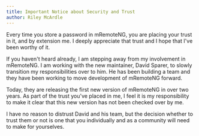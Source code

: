 ```yaml
---
title: Important Notice about Security and Trust
author: Riley McArdle
---
```


Every time you store a password in mRemoteNG, you are placing your trust in it, and by extension me. I deeply appreciate that trust and I hope that I've been worthy of it.

If you haven't heard already, I am stepping away from my involvement in mRemoteNG. I am working with the new maintainer, David Sparer, to slowly transition my responsibilities over to him. He has been building a team and they have been working to move development of mRemoteNG forward.

Today, they are releasing the first new version of mRemoteNG in over two years. As part of the trust you've placed in me, I feel it is my responsibility to make it clear that this new version has not been checked over by me.

I have no reason to distrust David and his team, but the decision whether to trust them or not is one that you individually and as a community will need to make for yourselves.
